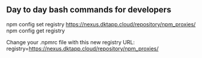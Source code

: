 ## Day to day bash commands for developers


npm config set registry https://nexus.dktapp.cloud/repository/npm_proxies/
npm config get registry

Change your .npmrc  file with this new registry URL:
registry=https://nexus.dktapp.cloud/repository/npm_proxies/
